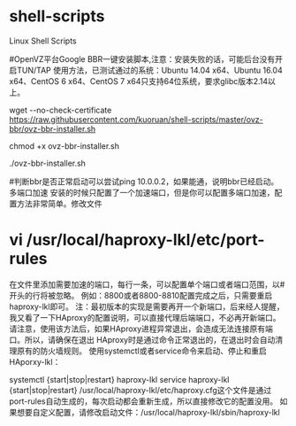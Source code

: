 # shell-scripts
Linux Shell Scripts

#OpenVZ平台Google BBR一键安装脚本,注意：安装失败的话，可能后台没有开启TUN/TAP
使用方法，已测试通过的系统：Ubuntu 14.04 x64、Ubuntu 16.04 x64、CentOS 6 x64、CentOS 7 x64只支持64位系统，要求glibc版本2.14以上。

wget --no-check-certificate https://raw.githubusercontent.com/kuoruan/shell-scripts/master/ovz-bbr/ovz-bbr-installer.sh

chmod +x ovz-bbr-installer.sh

./ovz-bbr-installer.sh

#判断bbr是否正常启动可以尝试ping 10.0.0.2，如果能通，说明bbr已经启动。
多端口加速
安装的时候只配置了一个加速端口，但是你可以配置多端口加速，配置方法非常简单。修改文件
# vi /usr/local/haproxy-lkl/etc/port-rules
在文件里添加需要加速的端口，每行一条，可以配置单个端口或者端口范围，以#开头的行将被忽略。 例如：8800或者8800-8810配置完成之后，只需要重启haproxy-lkl即可。
注：最初版本的实现是需要再开一个新端口，后来经人提醒，我又看了一下HAproxy的配置说明，可以直接代理后端端口，不必再开新端口。请注意，使用该方法后，如果HAproxy进程异常退出，会造成无法连接原有端口。所以，请确保在退出 HAproxy时是通过命令正常退出的，在退出时会自动清理原有的防火墙规则。
使用systemctl或者service命令来启动、停止和重启HAporxy-lkl：

systemctl {start|stop|restart} haproxy-lkl
service haproxy-lkl {start|stop|restart}
/usr/local/haproxy-lkl/etc/haproxy.cfg这个文件是通过port-rules自动生成的，每次启动都会重新生成，所以直接修改它的配置没用。 如果想要自定义配置，请修改启动文件：/usr/local/haproxy-lkl/sbin/haproxy-lkl
